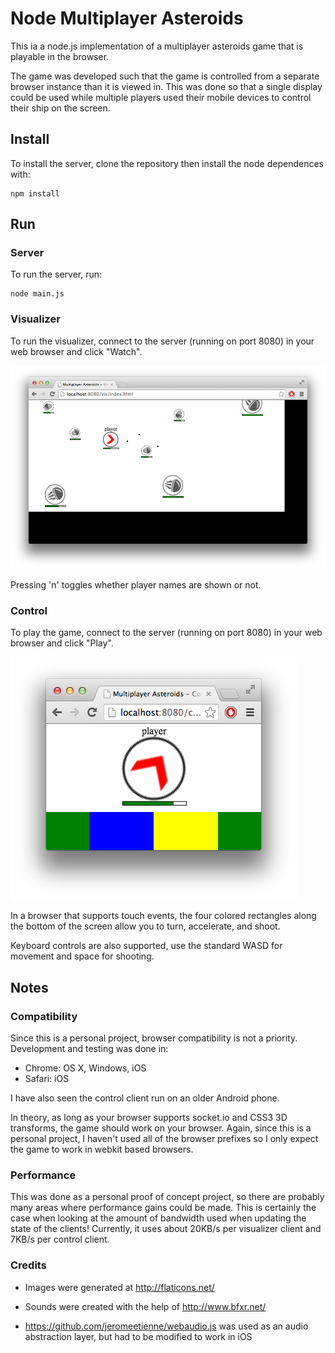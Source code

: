 Node Multiplayer Asteroids
==========================

This ia a node.js implementation of a multiplayer asteroids game that is playable in the browser.

The game was developed such that the game is controlled from a separate browser instance than it is viewed in. This was done so that a single display could be used while multiple players used their mobile devices to control their ship on the screen.

Install
-------

To install the server, clone the repository then install the node dependences with:

```
npm install
```

Run
---

### Server

To run the server, run:

```
node main.js
```

### Visualizer

To run the visualizer, connect to the server (running on port 8080) in your web browser and click "Watch".

![ScreenShot](/screenshots/visualizer.png)

Pressing 'n' toggles whether player names are shown or not.

### Control

To play the game, connect to the server (running on port 8080) in your web browser and click "Play".

![ScreenShot](/screenshots/control.png)

In a browser that supports touch events, the four colored rectangles along the bottom of the screen allow you to turn, accelerate, and shoot.

Keyboard controls are also supported, use the standard WASD for movement and space for shooting.

Notes
-----

### Compatibility
Since this is a personal project, browser compatibility is not a priority. Development and testing was done in:

*    Chrome: OS X, Windows, iOS
*    Safari: iOS

I have also seen the control client run on an older Android phone.

In theory, as long as your browser supports socket.io and CSS3 3D transforms, the game should work on your browser. Again, since this is a personal project, I haven't used all of the browser prefixes so I only expect the game to work in webkit based browsers.

### Performance
This was done as a personal proof of concept project, so there are probably many areas where performance gains could be made. This is certainly the case when looking at the amount of bandwidth used when updating the state of the clients! Currently, it uses about 20KB/s per visualizer client and 7KB/s per control client.

### Credits
 * Images were generated at http://flaticons.net/

 * Sounds were created with the help of http://www.bfxr.net/

 * https://github.com/jeromeetienne/webaudio.js was used as an audio abstraction layer, but had to be modified to work in iOS